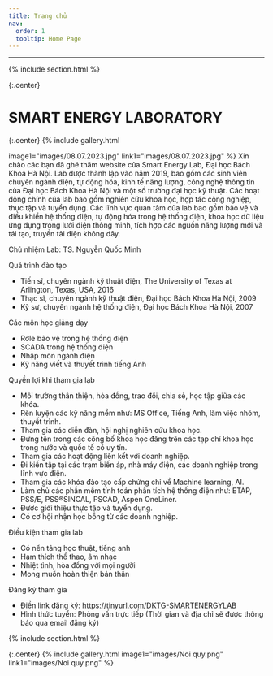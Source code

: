 ```yaml
---
title: Trang chủ
nav:
  order: 1
  tooltip: Home Page
---
```

---


{% include section.html %}

{:.center}
# SMART ENERGY LABORATORY
{:.center}
{% include gallery.html 

image1="images/08.07.2023.jpg" link1="images/08.07.2023.jpg"
 %}
Xin chào các bạn đã ghé thăm website của Smart Energy Lab, Đại học Bách Khoa Hà Nội. Lab được thành lập vào năm 2019, bao gồm các sinh viên chuyên ngành điện, tự động hóa, kinh tế năng lượng, công nghệ thông tin của Đại học Bách Khoa Hà Nội và một số trường đại học kỹ thuật. Các hoạt động chính của lab bao gồm nghiên cứu khoa học, hợp tác công nghiệp, thực tập và tuyển dụng. Các lĩnh vực quan tâm của lab bao gồm bảo vệ và điều khiển hệ thống điện, tự động hóa trong hệ thống điện, khoa học dữ liệu ứng dụng trong lưới điện thông minh, tích hợp các nguồn năng lượng mới và tái tạo, truyền tải điện không dây. <br>

Chủ nhiệm Lab: TS. Nguyễn Quốc Minh <br>

Quá trình đào tạo <br>
- Tiến sĩ, chuyên ngành kỹ thuật điện, The University of Texas at Arlington, Texas, USA, 2016 <br>
- Thạc sĩ, chuyên ngành kỹ thuật điện, Đại học Bách Khoa Hà Nội, 2009 <br>
- Kỹ sư, chuyên ngành hệ thống điện, Đại học Bách Khoa Hà Nội, 2007 <br>

Các môn học giảng dạy <br>
- Rơle bảo vệ trong hệ thống điện <br>
- SCADA trong hệ thống điện <br>
- Nhập môn ngành điện <br>
- Kỹ năng viết và thuyết trình tiếng Anh <br>

Quyền lợi khi tham gia lab <br>
- Môi trường thân thiện, hòa đồng, trao đổi, chia sẻ, học tập giữa các khóa. <br>
- Rèn luyện các kỹ năng mềm như: MS Office, Tiếng Anh, làm việc nhóm, thuyết trình.<br>
- Tham gia các diễn đàn, hội nghị nghiên cứu khoa học.<br>
- Đứng tên trong các công bố khoa học đăng trên các tạp chí khoa học trong nước và quốc tế có uy tín. <br>
- Tham gia các hoạt động liên kết với doanh nghiệp.<br>
- Đi kiến tập tại các trạm biến áp, nhà máy điện, các doanh nghiệp trong lĩnh vực điện.<br>
- Tham gia các khóa đào tạo cấp chứng chỉ về Machine learning, AI. <br>
- Làm chủ các phần mềm tính toán phân tích  hệ thống điện như: ETAP, PSS/E, PSS®SINCAL, PSCAD, Aspen OneLiner. <br>
- Được giới thiệu thực tập và tuyển dụng. <br>
- Có cơ hội nhận học bổng từ các doanh nghiệp. <br>

Điều kiện tham gia lab <br>
- Có nền tảng học thuật, tiếng anh <br>
- Ham thích thể thao, âm nhạc <br>
- Nhiệt tình, hòa đồng với mọi người <br>
- Mong muốn hoàn thiện bản thân <br>

Đăng ký tham gia <br>
- Điền link đăng ký: https://tinyurl.com/DKTG-SMARTENERGYLAB <br>            
- Hình thức tuyển: Phỏng vấn trực tiếp (Thời gian và địa chỉ sẽ được thông báo qua email đăng ký) <br>

{% include section.html %}

{:.center}
{% include gallery.html 
image1="images/Noi quy.png" link1="images/Noi quy.png"
 %}
